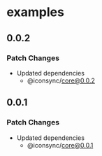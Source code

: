 # examples

## 0.0.2

### Patch Changes

- Updated dependencies
  - @iconsync/core@0.0.2

## 0.0.1

### Patch Changes

- Updated dependencies
  - @iconsync/core@0.0.1
